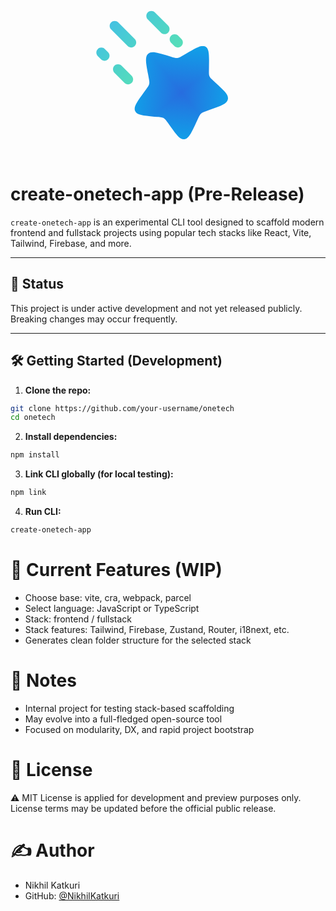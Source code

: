 <center>
<svg xmlns="http://www.w3.org/2000/svg" width="256" height="256" viewBox="0 0 24 24" fill="none">
<g clip-path="url(#paint0_diamond_6008_1415_clip_path)" data-figma-skip-parse="true"><g transform="matrix(0.00700007 0.00849943 -0.00849924 0.00699992 13.9999 14.0006)"><rect x="0" y="0" width="1022.72" height="1022.74" fill="url(#paint0_diamond_6008_1415)" opacity="1" shape-rendering="crispEdges"/><rect x="0" y="0" width="1022.72" height="1022.74" transform="scale(1 -1)" fill="url(#paint0_diamond_6008_1415)" opacity="1" shape-rendering="crispEdges"/><rect x="0" y="0" width="1022.72" height="1022.74" transform="scale(-1 1)" fill="url(#paint0_diamond_6008_1415)" opacity="1" shape-rendering="crispEdges"/><rect x="0" y="0" width="1022.72" height="1022.74" transform="scale(-1)" fill="url(#paint0_diamond_6008_1415)" opacity="1" shape-rendering="crispEdges"/></g></g><path d="M14.725 8.15615C16.275 7.23815 17.051 6.77915 17.62 7.10515C18.19 7.43015 18.176 8.32515 18.149 10.1152L18.142 10.5782C18.134 11.0872 18.13 11.3412 18.225 11.5642C18.32 11.7882 18.502 11.9552 18.868 12.2902L19.2 12.5952C20.486 13.7732 21.13 14.3612 20.978 15.0232C20.828 15.6842 19.983 15.9802 18.294 16.5712L17.857 16.7242C17.377 16.8932 17.137 16.9772 16.953 17.1452C16.769 17.3142 16.662 17.5482 16.447 18.0152L16.251 18.4412C15.495 20.0872 15.117 20.9112 14.455 20.9942C13.793 21.0772 13.284 20.3642 12.267 18.9402L12.004 18.5722C11.715 18.1672 11.571 17.9652 11.362 17.8452C11.154 17.7262 10.905 17.7032 10.406 17.6582L9.95295 17.6162C8.19995 17.4562 7.32295 17.3762 7.06495 16.7662C6.80595 16.1562 7.33595 15.4192 8.39695 13.9482L8.67195 13.5672C8.97295 13.1492 9.12395 12.9402 9.17895 12.6972C9.23395 12.4552 9.18795 12.2072 9.09495 11.7112L9.00995 11.2602C8.68195 9.51415 8.51795 8.64215 9.02095 8.18215C9.52395 7.72215 10.36 7.97915 12.032 8.49315L12.465 8.62715C12.94 8.77315 13.178 8.84615 13.42 8.81515C13.663 8.78515 13.883 8.65515 14.324 8.39415L14.725 8.15615Z" data-figma-gradient-fill="{&quot;type&quot;:&quot;GRADIENT_DIAMOND&quot;,&quot;stops&quot;:[{&quot;color&quot;:{&quot;r&quot;:0.15110947191715240,&quot;g&quot;:0.42786368727684021,&quot;b&quot;:0.87307697534561157,&quot;a&quot;:1.0},&quot;position&quot;:0.0},{&quot;color&quot;:{&quot;r&quot;:0.054901961237192154,&quot;g&quot;:0.64705884456634521,&quot;b&quot;:0.91372549533843994,&quot;a&quot;:1.0},&quot;position&quot;:1.0}],&quot;stopsVar&quot;:[{&quot;color&quot;:{&quot;r&quot;:0.15110947191715240,&quot;g&quot;:0.42786368727684021,&quot;b&quot;:0.87307697534561157,&quot;a&quot;:1.0},&quot;position&quot;:0.0},{&quot;color&quot;:{&quot;r&quot;:0.054901961237192154,&quot;g&quot;:0.64705884456634521,&quot;b&quot;:0.91372549533843994,&quot;a&quot;:1.0},&quot;position&quot;:1.0}],&quot;transform&quot;:{&quot;m00&quot;:14.000140190124512,&quot;m01&quot;:-16.998485565185547,&quot;m02&quot;:15.499102592468262,&quot;m10&quot;:16.998857498168945,&quot;m11&quot;:13.999834060668945,&quot;m12&quot;:-1.4987744092941284},&quot;opacity&quot;:1.0,&quot;blendMode&quot;:&quot;NORMAL&quot;,&quot;visible&quot;:true}"/>
<path fill-rule="evenodd" clip-rule="evenodd" d="M8.96983 1.96983C9.11045 1.82938 9.30108 1.75049 9.49983 1.75049C9.69858 1.75049 9.8892 1.82938 10.0298 1.96983L12.0298 3.96983C12.1623 4.112 12.2344 4.30005 12.231 4.49435C12.2276 4.68865 12.1489 4.87404 12.0114 5.01145C11.874 5.14886 11.6887 5.22758 11.4944 5.231C11.3 5.23443 11.112 5.16231 10.9698 5.02983L8.96983 3.02983C8.82938 2.8892 8.75049 2.69858 8.75049 2.49983C8.75049 2.30108 8.82938 2.11045 8.96983 1.96983ZM3.46983 3.46983C3.61045 3.32938 3.80108 3.25049 3.99983 3.25049C4.19858 3.25049 4.3892 3.32938 4.52983 3.46983L7.02983 5.96983C7.16231 6.112 7.23443 6.30005 7.231 6.49435C7.22758 6.68865 7.14886 6.87404 7.01145 7.01145C6.87404 7.14886 6.68865 7.22758 6.49435 7.231C6.30005 7.23443 6.112 7.16231 5.96983 7.02983L3.46983 4.52983C3.32938 4.3892 3.25049 4.19858 3.25049 3.99983C3.25049 3.80108 3.32938 3.61045 3.46983 3.46983ZM12.4698 5.46983C12.6105 5.32938 12.8011 5.25049 12.9998 5.25049C13.1986 5.25049 13.3892 5.32938 13.5298 5.46983L14.0298 5.96983C14.1623 6.112 14.2344 6.30005 14.231 6.49435C14.2276 6.68865 14.1489 6.87404 14.0114 7.01145C13.874 7.14886 13.6887 7.22758 13.4944 7.231C13.3 7.23443 13.112 7.16231 12.9698 7.02983L12.4698 6.52983C12.3294 6.3892 12.2505 6.19858 12.2505 5.99983C12.2505 5.80108 12.3294 5.61045 12.4698 5.46983ZM1.46983 7.46983C1.61045 7.32938 1.80108 7.25049 1.99983 7.25049C2.19858 7.25049 2.3892 7.32938 2.52983 7.46983L3.02983 7.96983C3.16231 8.112 3.23443 8.30005 3.231 8.49435C3.22758 8.68865 3.14886 8.87404 3.01145 9.01145C2.87404 9.14886 2.68865 9.22758 2.49435 9.231C2.30005 9.23443 2.112 9.16231 1.96983 9.02983L1.46983 8.52983C1.32938 8.3892 1.25049 8.19858 1.25049 7.99983C1.25049 7.80108 1.32938 7.61045 1.46983 7.46983ZM3.96983 9.96983C4.11045 9.82938 4.30108 9.75049 4.49983 9.75049C4.69858 9.75049 4.8892 9.82938 5.02983 9.96983L6.52983 11.4698C6.60352 11.5385 6.66262 11.6213 6.70361 11.7133C6.7446 11.8053 6.76664 11.9046 6.76842 12.0053C6.7702 12.106 6.75167 12.206 6.71395 12.2994C6.67623 12.3928 6.62009 12.4776 6.54887 12.5489C6.47765 12.6201 6.39281 12.6762 6.29943 12.714C6.20604 12.7517 6.10601 12.7702 6.00531 12.7684C5.9046 12.7666 5.80529 12.7446 5.71329 12.7036C5.62129 12.6626 5.53849 12.6035 5.46983 12.5298L3.96983 11.0298C3.82938 10.8892 3.75049 10.6986 3.75049 10.4998C3.75049 10.3011 3.82938 10.1105 3.96983 9.96983Z" fill="url(#paint1_linear_6008_1415)" fill-opacity="0.952941"/>
<defs>
<clipPath id="paint0_diamond_6008_1415_clip_path"><path d="M14.725 8.15615C16.275 7.23815 17.051 6.77915 17.62 7.10515C18.19 7.43015 18.176 8.32515 18.149 10.1152L18.142 10.5782C18.134 11.0872 18.13 11.3412 18.225 11.5642C18.32 11.7882 18.502 11.9552 18.868 12.2902L19.2 12.5952C20.486 13.7732 21.13 14.3612 20.978 15.0232C20.828 15.6842 19.983 15.9802 18.294 16.5712L17.857 16.7242C17.377 16.8932 17.137 16.9772 16.953 17.1452C16.769 17.3142 16.662 17.5482 16.447 18.0152L16.251 18.4412C15.495 20.0872 15.117 20.9112 14.455 20.9942C13.793 21.0772 13.284 20.3642 12.267 18.9402L12.004 18.5722C11.715 18.1672 11.571 17.9652 11.362 17.8452C11.154 17.7262 10.905 17.7032 10.406 17.6582L9.95295 17.6162C8.19995 17.4562 7.32295 17.3762 7.06495 16.7662C6.80595 16.1562 7.33595 15.4192 8.39695 13.9482L8.67195 13.5672C8.97295 13.1492 9.12395 12.9402 9.17895 12.6972C9.23395 12.4552 9.18795 12.2072 9.09495 11.7112L9.00995 11.2602C8.68195 9.51415 8.51795 8.64215 9.02095 8.18215C9.52395 7.72215 10.36 7.97915 12.032 8.49315L12.465 8.62715C12.94 8.77315 13.178 8.84615 13.42 8.81515C13.663 8.78515 13.883 8.65515 14.324 8.39415L14.725 8.15615Z"/></clipPath><linearGradient id="paint0_diamond_6008_1415" x1="0" y1="0" x2="500" y2="500" gradientUnits="userSpaceOnUse">
<stop stop-color="#276DDF"/>
<stop offset="1" stop-color="#0EA5E9"/>
</linearGradient>
<linearGradient id="paint1_linear_6008_1415" x1="0.499999" y1="-0.499999" x2="17.5" y2="17" gradientUnits="userSpaceOnUse">
<stop stop-color="#33ADFF"/>
<stop offset="1" stop-color="#00EA5E" stop-opacity="0.584314"/>
</linearGradient>
</defs>
</svg>
</center>

# create-onetech-app (Pre-Release)

`create-onetech-app` is an experimental CLI tool designed to scaffold modern frontend and fullstack projects using popular tech stacks like React, Vite, Tailwind, Firebase, and more.

---

## 🚧 Status

This project is under active development and not yet released publicly. Breaking changes may occur frequently.

---

## 🛠️ Getting Started (Development)

1. **Clone the repo:**

```bash
git clone https://github.com/your-username/onetech
cd onetech
```

2. **Install dependencies:**

```bash
npm install
```

3. **Link CLI globally (for local testing):**

```bash
npm link
```

4. **Run CLI:**

```bash
create-onetech-app
```

# 📁 Current Features (WIP)

- Choose base: vite, cra, webpack, parcel
- Select language: JavaScript or TypeScript
- Stack: frontend / fullstack
- Stack features: Tailwind, Firebase, Zustand, Router, i18next, etc.
- Generates clean folder structure for the selected stack

# 📌 Notes

- Internal project for testing stack-based scaffolding
- May evolve into a full-fledged open-source tool
- Focused on modularity, DX, and rapid project bootstrap

# 📄 License

⚠️ MIT License is applied for development and preview purposes only. License terms may be updated before the official public release.

# ✍️ Author

- Nikhil Katkuri
- GitHub: [@NikhilKatkuri](https://github.com/NikhilKatkuri)
